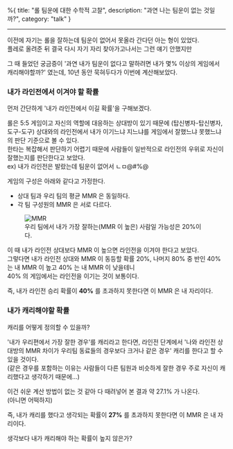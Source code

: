 %{
title: "롤 팀운에 대한 수학적 고찰",
description: "과연 나는 팀운이 없는 것일까?",
category: "talk"
}

---

이전에 자기는 롤을 잘하는데 팀운이 없어서 못올라 간다던 아는 형이 있었다.\
플레로 올려준 뒤 결국 다시 자기 자리 찾아가고나서는 그런 얘기 안했지만

그 때 들었던 궁금증이 '과연 내가 팀운이 없다고 말하려면 내가 몇% 이상의 게임에서 캐리해야할까?' 였는데, 10년 동안 묵혀두다가 이번에 계산해보았다.

### 내가 라인전에서 이겨야 할 확률

먼저 간단하게 '내가 라인전에서 이길 확률'을 구해보겠다.

롤은 5:5 게임이고 자신의 역할에 대응하는 상대방이 있기 때문에 (탑신병자-탑신병자, 도구-도구) 상대와의 라인전에서 내가 이기느냐 지느냐를 게임에서 잘했느냐 못했느냐의 판단 기준으로 볼 수 있다.\
한타는 복잡해서 판단하기 어렵기 때문에 사람들이 일반적으로 라인전의 우위로 자신이 잘했는지를 판단한다고 보았다.\
ex) 내가 라인전은 발랐는데 팀운이 없어서 ㄴㅁ@#%@

게임의 구성은 아래와 같다고 가정한다.

- 상대 팀과 우리 팀의 평균 MMR 은 동일하다.
- 각 팀 구성원의 MMR 은 서로 다르다.

<figure>
  <img src="/images/blog/20230121_mmr.png" alt="MMR">
  <figcaption>우리 팀에서 내가 가장 잘하는(MMR 이 높은) 사람일 가능성은 20%이다.</figcaption>
</figure>

이 때 내가 라인전 상대보다 MMR 이 높으면 라인전을 이겨야 한다고 보았다.\
그렇다면 내가 라인전 상대와 MMR 이 동등할 확률 20%, 나머지 80% 중 반인 40% 는 내 MMR 이 높고 40% 는 내 MMR 이 낮을테니\
40% 의 게임에서는 라인전을 이기는 것이 보통이다.

즉, 내가 라인전 승리 확률이 **40%** 를 초과하지 못한다면 이 MMR 은 내 자리이다.

### 내가 캐리해야할 확률

캐리를 어떻게 정의할 수 있을까?

'내가 우리편에서 가장 잘한 경우'를 캐리라고 한다면, 라인전 단계에서 '나와 라인전 상대방의 MMR 차이가 우리팀 동료들의 경우보다 크거나 같은 경우' 캐리를 한다고 할 수 있을 것이다.\
(같은 경우를 포함하는 이유는 사람들이 다른 팀원과 비슷하게 잘한 경우 주로 자신이 캐리했다고 생각하기 때문에...)

이건 쉬운 계산 방법이 없는 것 같아 다 때려넣어 본 결과 약 27.1% 가 나온다.\
(아니면 어떡하지)

즉, 내가 캐리를 했다고 생각되는 확률이 **27%** 를 초과하지 못한다면 이 MMR 은 내 자리이다.

생각보다 내가 캐리해야 하는 확률이 높지 않은가?
